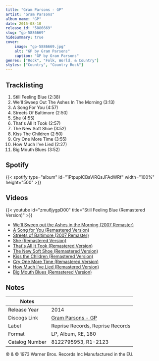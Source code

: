 ```yaml
---
title: "Gram Parsons - GP"
artist: "Gram Parsons"
album_name: "GP"
date: 2015-08-10
release_id: "5886669"
slug: "gp-5886669"
hideSummary: true
cover:
    image: "gp-5886669.jpg"
    alt: "GP by Gram Parsons"
    caption: "GP by Gram Parsons"
genres: ["Rock", "Folk, World, & Country"]
styles: ["Country", "Country Rock"]
---
```

## Tracklisting
1. Still Feeling Blue (2:38)
2. We'll Sweep Out The Ashes In The Morning (3:13)
3. A Song For You (4:57)
4. Streets Of Baltimore (2:50)
5. She (4:55)
6. That's All It Took (2:57)
7. The New Soft Shoe (3:52)
8. Kiss The Children (2:50)
9. Cry One More Time (3:55)
10. How Much I've Lied (2:27)
11. Big Mouth Blues (3:52)
## Spotify
{{< spotify type="album" id="1PtpuplCBaViRQsJFAdWRf" width="100%" height="500" >}}

## Videos
{{< youtube id="zmu6jygpD00" title="Still Feeling Blue (Remastered Version)" >}}
- [We'll Sweep out the Ashes in the Morning (2007 Remaster)](https://www.youtube.com/watch?v=V8c2SI1bq1E)
- [A Song for You (Remastered Version)](https://www.youtube.com/watch?v=unohYEFELoo)
- [Streets of Baltimore (2007 Remaster)](https://www.youtube.com/watch?v=Xi0c2clOqp0)
- [She (Remastered Version)](https://www.youtube.com/watch?v=iNw-6L_gsEQ)
- [That's All It Took (Remastered Version)](https://www.youtube.com/watch?v=3m0XfpIWYic)
- [The New Soft Shoe (Remastered Version)](https://www.youtube.com/watch?v=F7K8KmjYA7g)
- [Kiss the Children (Remastered Version)](https://www.youtube.com/watch?v=gkatnTSEAcY)
- [Cry One More Time (Remastered Version)](https://www.youtube.com/watch?v=Lt2AsJl_zzc)
- [How Much I've Lied (Remastered Version)](https://www.youtube.com/watch?v=WhGP3bGaFxY)
- [Big Mouth Blues (Remastered Version)](https://www.youtube.com/watch?v=u9YANfKuPt4)

## Notes
| Notes          |             |
| ---------------| ----------- |
| Release Year   | 2014 |
| Discogs Link   | [Gram Parsons - GP](https://www.discogs.com/release/5886669-Gram-Parsons-GP) |
| Label          | Reprise Records, Reprise Records |
| Format         | LP, Album, RE, 180 |
| Catalog Number | 8122795953, R1-2123 |

℗ & © 1973 Warner Bros. Records Inc Manufactured in the EU. 
